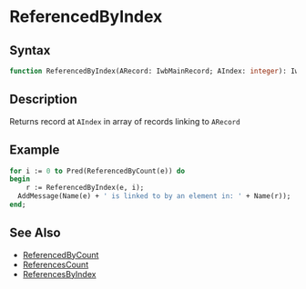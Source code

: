 # ReferencedByIndex

## Syntax

```pascal
function ReferencedByIndex(ARecord: IwbMainRecord; AIndex: integer): IwbMainRecord;
```

## Description

Returns record at `AIndex` in array of records linking to `ARecord`

## Example

```pascal
for i := 0 to Pred(ReferencedByCount(e)) do
begin
	r := ReferencedByIndex(e, i);
  AddMessage(Name(e) + ' is linked to by an element in: ' + Name(r));
end;
```

## See Also

- [ReferencedByCount](IwbMainRecord_ReferencedByCount.md)
- [ReferencesCount](IwbMainRecord_ReferencesCount.md)
- [ReferencesByIndex](IwbMainRecord_ReferencesByIndex.md)
